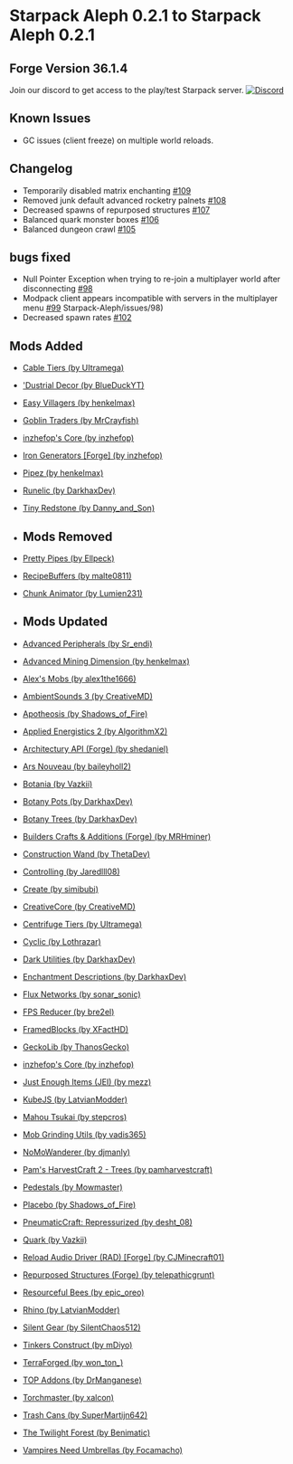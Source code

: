 # Starpack Aleph 0.2.1 to Starpack Aleph 0.2.1
## Forge Version 36.1.4

Join our discord to get access to the play/test Starpack server.
[![Discord](https://discordapp.com/api/guilds/743605058217836576/widget.png?style=banner3)](https://discord.gg/s4VpDQHCTa)

## Known Issues
* GC issues (client freeze) on multiple world reloads. 

## Changelog

* Temporarily disabled matrix enchanting [#109](https://github.com/muqsit-0010/Starpack-Aleph/issues/109)
* Removed junk default advanced rocketry palnets [#108](https://github.com/muqsit-0010/Starpack-Aleph/issues/108)
* Decreased spawns of repurposed structures [#107](https://github.com/muqsit-0010/Starpack-Aleph/issues/107)
* Balanced quark monster boxes [#106](https://github.com/muqsit-0010/Starpack-Aleph/issues/106)
* Balanced dungeon crawl [#105](https://github.com/muqsit-0010/Starpack-Aleph/issues/78)

## bugs fixed

* Null Pointer Exception when  trying to re-join a multiplayer world after disconnecting [#98](https://github.com/muqsit-0010/Starpack-Aleph/issues/98)
* Modpack client appears incompatible with servers in the multiplayer menu [#99](https://github.com/muqsit-0010/Starpack-Aleph/issues/99)
Starpack-Aleph/issues/98)
* Decreased spawn rates [#102](https://github.com/muqsit-0010/Starpack-Aleph/issues/102)

## Mods Added
* [Cable Tiers (by UItramega)](https://www.curseforge.com/minecraft/mc-mods/cable-tiers)
* ['Dustrial Decor (by BlueDuckYT)](https://www.curseforge.com/minecraft/mc-mods/dustrial-decor)
* [Easy Villagers (by henkelmax)](https://www.curseforge.com/minecraft/mc-mods/easy-villagers)
* [Goblin Traders (by MrCrayfish)](https://www.curseforge.com/minecraft/mc-mods/goblin-traders)
* [inzhefop's Core (by inzhefop)](https://www.curseforge.com/minecraft/mc-mods/inzhefop-core)
* [Iron Generators [Forge] (by inzhefop)](https://www.curseforge.com/minecraft/mc-mods/more-generators)
* [Pipez (by henkelmax)](https://www.curseforge.com/minecraft/mc-mods/pipez)
* [Runelic (by DarkhaxDev)](https://www.curseforge.com/minecraft/mc-mods/runelic)
* [Tiny Redstone (by Danny\_and\_Son)](https://www.curseforge.com/minecraft/mc-mods/tiny-redstone)

* ## Mods Removed
* [Pretty Pipes (by Ellpeck)](https://www.curseforge.com/minecraft/mc-mods/pretty-pipes)
* [RecipeBuffers (by malte0811)](https://www.curseforge.com/minecraft/mc-mods/recipebuffers)
* [Chunk Animator (by Lumien231)](https://www.curseforge.com/minecraft/mc-mods/chunk-animator)

* ## Mods Updated
* [Advanced Peripherals (by Sr\_endi)](https://www.curseforge.com/minecraft/mc-mods/advanced-peripherals)
* [Advanced Mining Dimension (by henkelmax)](https://www.curseforge.com/minecraft/mc-mods/advanced-mining-dimension)
* [Alex's Mobs (by alex1the1666)](https://www.curseforge.com/minecraft/mc-mods/alexs-mobs)
* [AmbientSounds 3 (by CreativeMD)](https://www.curseforge.com/minecraft/mc-mods/ambientsounds)
* [Apotheosis (by Shadows\_of\_Fire)](https://www.curseforge.com/minecraft/mc-mods/apotheosis)
* [Applied Energistics 2 (by AlgorithmX2)](https://www.curseforge.com/minecraft/mc-mods/applied-energistics-2)
* [Architectury API (Forge) (by shedaniel)](https://www.curseforge.com/minecraft/mc-mods/architectury-forge)
* [Ars Nouveau (by baileyholl2)](https://www.curseforge.com/minecraft/mc-mods/ars-nouveau)
* [Botania (by Vazkii)](https://www.curseforge.com/minecraft/mc-mods/botania)
* [Botany Pots (by DarkhaxDev)](https://www.curseforge.com/minecraft/mc-mods/botany-pots)
* [Botany Trees (by DarkhaxDev)](https://www.curseforge.com/minecraft/mc-mods/botany-trees)
* [Builders Crafts & Additions (Forge) (by MRHminer)](https://www.curseforge.com/minecraft/mc-mods/buildersaddition)
* [Construction Wand (by ThetaDev)](https://www.curseforge.com/minecraft/mc-mods/construction-wand)
* [Controlling (by Jaredlll08)](https://www.curseforge.com/minecraft/mc-mods/controlling)
* [Create (by simibubi)](https://www.curseforge.com/minecraft/mc-mods/create)
* [CreativeCore (by CreativeMD)](https://www.curseforge.com/minecraft/mc-mods/creativecore)
* [Centrifuge Tiers (by UItramega)](https://www.curseforge.com/minecraft/mc-mods/centrifuge-tiers)
* [Cyclic (by Lothrazar)](https://www.curseforge.com/minecraft/mc-mods/cyclic)
* [Dark Utilities (by DarkhaxDev)](https://www.curseforge.com/minecraft/mc-mods/dark-utilities)
* [Enchantment Descriptions (by DarkhaxDev)](https://www.curseforge.com/minecraft/mc-mods/enchantment-descriptions)
* [Flux Networks (by sonar\_sonic)](https://www.curseforge.com/minecraft/mc-mods/flux-networks)
* [FPS Reducer (by bre2el)](https://www.curseforge.com/minecraft/mc-mods/fps-reducer)
* [FramedBlocks (by XFactHD)](https://www.curseforge.com/minecraft/mc-mods/framedblocks)
* [GeckoLib (by ThanosGecko)](https://www.curseforge.com/minecraft/mc-mods/geckolib)
* [inzhefop's Core (by inzhefop)](https://www.curseforge.com/minecraft/mc-mods/inzhefop-core)
* [Just Enough Items (JEI) (by mezz)](https://www.curseforge.com/minecraft/mc-mods/jei)
* [KubeJS (by LatvianModder)](https://www.curseforge.com/minecraft/mc-mods/kubejs)
* [Mahou Tsukai (by stepcros)](https://www.curseforge.com/minecraft/mc-mods/mahou-tsukai)
* [Mob Grinding Utils (by vadis365)](https://www.curseforge.com/minecraft/mc-mods/mob-grinding-utils)
* [NoMoWanderer (by djmanly)](https://www.curseforge.com/minecraft/mc-mods/nomowanderer)
* [Pam's HarvestCraft 2 - Trees (by pamharvestcraft)](https://www.curseforge.com/minecraft/mc-mods/pams-harvestcraft-2-trees)
* [Pedestals (by Mowmaster)](https://www.curseforge.com/minecraft/mc-mods/pedestals)
* [Placebo (by Shadows\_of\_Fire)](https://www.curseforge.com/minecraft/mc-mods/placebo)
* [PneumaticCraft: Repressurized (by desht\_08)](https://www.curseforge.com/minecraft/mc-mods/pneumaticcraft-repressurized)
* [Quark (by Vazkii)](https://www.curseforge.com/minecraft/mc-mods/quark)
* [Reload Audio Driver (RAD) [Forge] (by CJMinecraft01)](https://www.curseforge.com/minecraft/mc-mods/reload-audio-driver-rad)
* [Repurposed Structures (Forge) (by telepathicgrunt)](https://www.curseforge.com/minecraft/mc-mods/repurposed-structures)
* [Resourceful Bees (by epic\_oreo)](https://www.curseforge.com/minecraft/mc-mods/resourceful-bees)
* [Rhino (by LatvianModder)](https://www.curseforge.com/minecraft/mc-mods/rhino)
* [Silent Gear (by SilentChaos512)](https://www.curseforge.com/minecraft/mc-mods/silent-gear)
* [Tinkers Construct (by mDiyo)](https://www.curseforge.com/minecraft/mc-mods/tinkers-construct)
* [TerraForged (by won\_ton\_)](https://www.curseforge.com/minecraft/mc-mods/terraforged)
* [TOP Addons (by DrManganese)](https://www.curseforge.com/minecraft/mc-mods/top-addons)
* [Torchmaster (by xalcon)](https://www.curseforge.com/minecraft/mc-mods/torchmaster)
* [Trash Cans (by SuperMartijn642)](https://www.curseforge.com/minecraft/mc-mods/trash-cans)
* [The Twilight Forest (by Benimatic)](https://www.curseforge.com/minecraft/mc-mods/the-twilight-forest)
* [Vampires Need Umbrellas (by Focamacho)](https://www.curseforge.com/minecraft/mc-mods/vampires-need-umbrellas)

